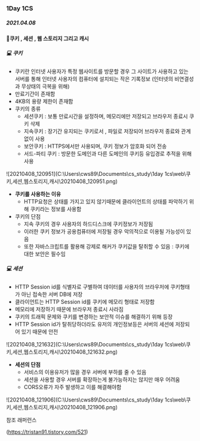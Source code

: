 ### 1Day 1CS



##### 2021.04.08



#### :checkered_flag:쿠키 , 세션 , 웹 스토리지 그리고 캐시



##### :computer: 쿠키

- 쿠키란 인터넷 사용자가 특정 웹사이트를 방문할 경우 그 사이트가 사용하고 있는 서버를 통해 인터넷 사용자의 컴퓨터에 설치되는 작은 기록정보 (인터넷의 비연결성과 무상태의 극복을 위해)
- 만료기간이 존재함
- 4KB의 용량 제한이 존재함
- 쿠키의 종류
  - 세션쿠키 : 보통 만료시간을 설정하며, 메모리에만 저장되고 브라우저 종료시 쿠키 삭제
  - 지속쿠키 : 장기간 유지되는 쿠키로서 , 파일로 저장되어 브라우저 종료와 관계없이 사용
  - 보안쿠키 : HTTPS에서만 사용되며, 쿠키 정보가 암호화 되어 전송
  - 서드-파티 쿠키 : 방문한 도메인과 다른 도메인의 쿠키등 유입경로 추적을 위해 사용



![20210408_120951](C:\Users\cws89\Documents\cs_study\1day 1cs\web\쿠키,세션,웹스토리지,캐시\20210408_120951.png)

- <b>쿠키를 사용하는 이유</b>
  - HTTP요청은 상태를 가지고 있지 않기때문에 클라이언트의 상태를 파악하기 위해 쿠키라는 정보를 사용함
- 쿠키의 단점
  - 지속 쿠키의 경우 사용자의 하드디스크에 쿠키정보가 저장됨
  - 이러한 쿠키 정보가 공용컴퓨터에 저장될 경우 악의적으로 이용될 가능성이 있음
  - 또한 자바스크립트를 활용해 강제로 해커가 쿠키값을 탈취할 수 있음 : 쿠키에 대한 보안은 필수임



##### :computer: 세션

- HTTP Session id를 식별자로 구별하여 데이터를 사용자의 브라우저에 쿠키형태가 아닌 접속한 서버 DB에 저장
- 클라이언트는 HTTP Session id를 쿠키에 메모리 형태로 저장함
- 메모리에 저장하기 때문에 브라우저 종료시 사라짐
- 쿠키의 트래픽 문제와 쿠키를 변경하는 보안적 이슈를 해결하기 위해 등장
- HTTP Session id가 탈취당하더라도 유저의 개인정보등은 서버의 세션에 저장되어 있기 때문에 안전



![20210408_121632](C:\Users\cws89\Documents\cs_study\1day 1cs\web\쿠키,세션,웹스토리지,캐시\20210408_121632.png)

- <b>세션의 단점</b>
  - 서비스의 이용유저가 많을 경우 서버에 부하를 줄 수 있음
  - 세션을 사용할 경우 서버를 확장하는게 불가능하지는 않지만 매우 어려움
  - CORS오류가 자주 발생하고 이를 해결해야함



![20210408_121906](C:\Users\cws89\Documents\cs_study\1day 1cs\web\쿠키,세션,웹스토리지,캐시\20210408_121906.png)













참조 래퍼런스

(https://tristan91.tistory.com/521)